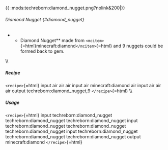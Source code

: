 {{ :mods:techreborn:diamond_nugget.png?nolink&200\|}}

###### Diamond Nugget {#diamond_nugget}

-   -   Diamond Nugget\*\* made from
        `<mcitem>`{=html}minecraft:diamond`</mcitem>`{=html} and 9
        nuggets could be formed back to gem.

\\\\

##### Recipe

`<recipe>`{=html} input air air air input air minecraft:diamond air
input air air air output techreborn:diamond_nugget,9 `</recipe>`{=html}
\\\\

##### Usage

`<recipe>`{=html} input techreborn:diamond_nugget
techreborn:diamond_nugget techreborn:diamond_nugget input
techreborn:diamond_nugget techreborn:diamond_nugget
techreborn:diamond_nugget input techreborn:diamond_nugget
techreborn:diamond_nugget techreborn:diamond_nugget output
minecraft:diamond `</recipe>`{=html}
